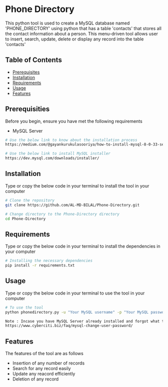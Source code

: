 # Phone Directory
This python tool is used to create a MySQL database named 'PHONE_DIRECTORY' using python that has a table 'contacts' that stores all the contact information about a person. This menu-driven tool allows user to insert, search, update, delete or display any record into the table 'contacts'  

## Table of Contents

- [Prerequisites](#prerequisites)
- [Installation](#installation)
- [Requirements](#requirements)
- [Usage](#usage)
- [Features](#features)


## Prerequisities

Before you begin, ensure you have met the following requirements
- MySQL Server

```bash
# Use the below link to know about the installation process
https://medium.com/@gayankurukulasooriya/how-to-install-mysql-8-0-33-server-on-windows-11-e5ddb2e9cc6e

# Use the below link to install MySQL installer
https://dev.mysql.com/downloads/installer/

```


## Installation

Type or copy the below code in your terminal to install the tool in your computer 

```bash
# Clone the repository
git clone https://github.com/AL-MD-BILAL/Phone-Directory.git

# Change directory to the Phone-Directory directory
cd Phone-Directory

```
## Requirements

Type or copy the below code in your terminal to install the dependencies in your computer 

```bash
# Installing the necessary dependencies
pip install -r requirements.txt

```

## Usage

Type or copy the below code in your terminal to use the tool in your computer

```bash
# To use the tool
python phonedirectory.py -u "Your MySQL username" -p "Your MySQL password"

Note : Incase you have MySQL Server already installed and forgot what the password is try changing the password using the below link
https://www.cyberciti.biz/faq/mysql-change-user-password/

```

## Features

The features of the tool are as follows
- Insertion of any number of records
- Search for any record easily
- Update any reacord efficiently
- Deletion of any record

